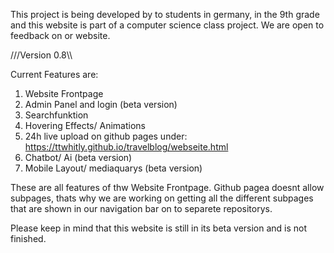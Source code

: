 This project is being developed by to students in germany, in the 9th grade and
this website is part of a computer science class project.
We are open to feedback on or website.

   ///Version 0.8\\\

Current Features are:

1. Website Frontpage
2. Admin Panel and login (beta version)
3. Searchfunktion
4. Hovering Effects/ Animations
5. 24h live upload on github pages under: https://ttwhitly.github.io/travelblog/webseite.html
6. Chatbot/ Ai (beta version)
7. Mobile Layout/ mediaquarys (beta version)

These are all features of thw Website Frontpage. Github pagea doesnt allow subpages, thats why we are 
working on getting all the different subpages that are shown in our navigation bar on to separete repositorys.

Please keep in mind that this website is still in its beta version and is not finished.
